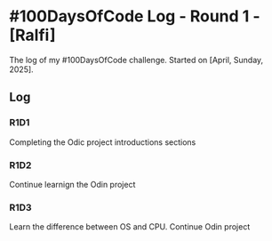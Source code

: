 # #100DaysOfCode Log - Round 1 - [Ralfi]

The log of my #100DaysOfCode challenge. Started on [April, Sunday, 2025].

## Log

### R1D1 
Completing the Odic project introductions sections

### R1D2
Continue learnign the Odin project 

### R1D3
Learn the difference between OS and CPU. Continue Odin project

